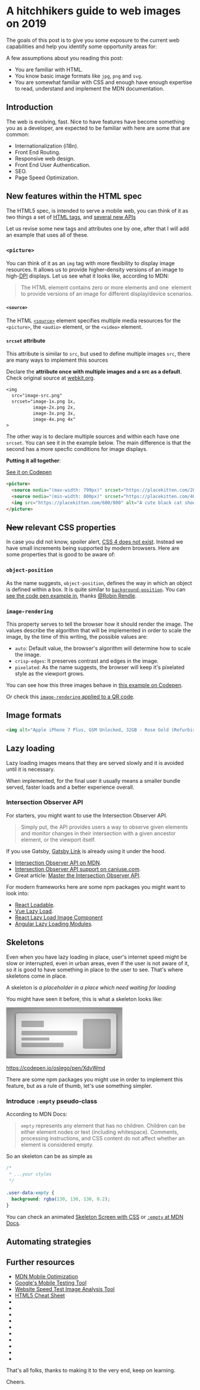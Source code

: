 # A hitchhikers guide to web images on 2019

The goals of this post is to give you some exposure to the current web capabilities and help you identify some opportunity areas for:

A few assumptions about you reading this post: 

* You are familiar with HTML.
* You know basic image formats like `jpg`, `png` and `svg`.
* You are somewhat familiar with CSS and enough have enough expertise to read, understand and implement the MDN documentation.

## Introduction

The web is evolving, fast. Nice to have features have become something you as a developer, are expected to be familiar with here are some that are common:

 * Internationalization (i18n).
 * Front End Routing.
 * Responsive web design.
 * Front End User Authentication.
 * SEO.
 * Page Speed Optimization.

## New features within the HTML spec

The HTML5 spec, is intended to serve a mobile web, you can think of it as two things a set of [HTML tags](https://www.w3schools.com/html/html5_new_elements.asp), and [several new APIs](https://developer.mozilla.org/en-US/docs/Web/Guide/HTML/HTML5)


Let us revise some new tags and attributes one by one, after that I will add an example that uses all of these.

### `<picture>`

You can think of it as an `img` tag with more flexibility to display image resources. It allows us to provide higher-density versions of an image to high-[DPI](https://en.wikipedia.org/wiki/Dots_per_inch) displays. Let us see what it looks like, according to MDN:

>  The HTML <picture> element contains zero or more <source> elements and one <img> element to provide versions of an image for different display/device scenarios.

#### `<source>`

The HTML [`<source>`](https://developer.mozilla.org/en-US/docs/Web/HTML/Element/source#attr-srcset) element specifies multiple media resources for the `<picture>`, the `<audio>` element, or the `<video>` element.

#### `srcset` attribute

This attribute is similar to `src`, but used to define multiple images `src`, there are many ways to implement this sources

Declare the **attribute once with multiple images and a src as a default**. Check original source at [webkit.org](https://webkit.org/demos/srcset/). 

```
<img 
  src="image-src.png" 
  srcset="image-1x.png 1x, 
          image-2x.png 2x,
          image-3x.png 3x, 
          image-4x.png 4x"
>
```

The other way is to declare multiple sources and within each have one `srcset`. You can see it in the example below. The main difference is that the second has a more specfic conditions for image displays.

**Putting it all together**:

[See it on Codepen](https://codepen.io/papapon/pen/EMOdWr?editors=1100)

```HTML
<picture>
  <source media="(max-width: 799px)" srcset="https://placekitten.com/200/300">
  <source media="(min-width: 800px)" srcset="https://placekitten.com/400/600">
  <img src="https://placekitten.com/600/800" alt="A cute black cat showing his love">
</picture>

```

## ~~New~~ relevant CSS properties

In case you did not know, spoiler alert, [CSS 4 does not exist](https://dev.to/olimpioadolfo/does-css4-exist-5ao4). Instead we have small increments being supported by modern browsers. Here are some properties that is good to be aware of:

### `object-position`

As the name suggests, `object-position`, defines the way in which an object is defined within a box. It is quite similar to [`background-position`](https://developer.mozilla.org/es/docs/Web/CSS/background-position). You can [see the code pen example in](https://codepen.io/robinrendle/pen/raGOOJ), thanks [@Robin Rendle](https://twitter.com/robinrendle).

### `image-rendering`

This property serves to tell the browser how it should render the image. The values describe the algorithm that will be implemented in order to scale the image, by the time of this writing, the possible values are:

* `auto`: Default value, the browser's algorithm will determine how to scale the image.  
* `crisp-edges`: It preserves contrast and edges in the image.
* `pixelated`: As the name suggests, the browser will keep it's pixelated style as the viewport grows.

You can see how this three images behave in [this example on Codepen](https://codepen.io/robinrendle/pen/XJPPMW).

Or check this [`image-rendering` applied to a QR code](https://codepen.io/robinrendle/pen/EaOJeq).

## Image formats

```HTML
<img alt="Apple iPhone 7 Plus, GSM Unlocked, 32GB - Rose Gold (Refurbished)" src="https://images-na.ssl-images-amazon.com/images/I/51gVm-dTdvL._AC_SY200_.jpg" class="product-image" height="200px" data-a-hires="https://images-na.ssl-images-amazon.com/images/I/51gVm-dTdvL._AC_SY400_.jpg">
```

## Lazy loading

Lazy loading images means that they are served slowly and it is avoided until it is necessary. 

When implemented, for the final user it usually means a smaller bundle served, faster loads and a better experience overall.

### Intersection Observer API

For starters, you might want to use the Intersection Observer API. 

> Simply put, the API provides users a way to observe given elements and monitor changes in their intersection with a given ancestor element, or the viewport itself.

If you use Gatsby, [Gatsby Link](https://www.gatsbyjs.org/docs/gatsby-link/) is already using it under the hood.

* [Intersection Observer API on MDN](https://developer.mozilla.org/es/docs/Web/API/Intersection_Observer_API).
* [Intersection Observer API support on caniuse.com](https://caniuse.com/#search=intersection).
* Great article: [Master the Intersection Observer API](https://www.hweaver.com/intersection-observer-single-page-navigation/).

For modern frameworks here are some npm packages you might want to look into:

* [React Loadable](https://github.com/jamiebuilds/react-loadable).
* [Vue Lazy Load](https://github.com/hilongjw/vue-lazyload).
* [React Lazy Load Image Component](https://github.com/Aljullu/react-lazy-load-image-component#readme)
* [Angular Lazy Loading Modules](https://angular.io/guide/lazy-loading-ngmodules).


## Skeletons

Even when you have lazy loading in place, user's internet speed might be slow or interrupted, even in urban areas, even if the user is not aware of it, so it is good to have something in place to the user to see. That's where skeletons come in place.

A skeleton is _a placeholder in a place which need waiting for loading_

You might have seen it before, this is what a skeleton looks like: 

![alt text](./img/skeleton_example.png "CSS skeleton example")

https://codepen.io/oslego/pen/XdvWmd

There are some npm packages you might use in order to implement this feature, but as a rule of thumb, let's use something simpler. 

### Introduce `:empty` pseudo-class

According to  MDN Docs:

> `empty` represents any element that has no children. Children can be either element nodes or text (including whitespace). Comments, processing instructions, and CSS content do not affect whether an element is considered empty.

So an skeleton can be as simple as

```CSS
/*
 * ...your styles
 */

.user-data:empty {
  background: rgba(130, 130, 130, 0.2); 
}
```

You can check an animated [Skeleton Screen with CSS](https://codepen.io/oslego/pen/XdvWmd) or [`:empty` at MDN Docs](https://developer.mozilla.org/en-US/docs/Web/CSS/:empty).
  

## Automating strategies

## Further resources

 * [MDN Mobile Optimization](https://moz.com/learn/seo/mobile-optimization)
 * [Google's Mobile Testing Tool](https://search.google.com/test/mobile-friendly)
 * [Website Speed Test Image Analysis Tool](https://webspeedtest.cloudinary.com/)
 * [HTML5 Cheat Sheet](https://www.wpkube.com/html5-cheat-sheet/)
 * []()
 * []()
 * []()
 * []()
 * []()
 * []()
 * []()
 * []()
 * []()
 * []()

That's all folks, thanks to making it to the very end, keep on learning. 

Cheers.